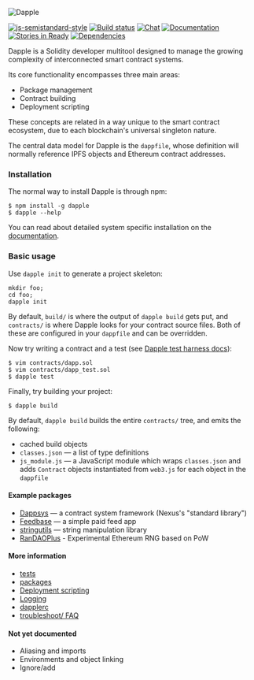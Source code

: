 ![Dapple](https://ipfs.pics/ipfs/QmdUKEX48hXDgG2Y4XkxKJMV8qojiLYGc2mtEncBcEnSLd)

[![js-semistandard-style](https://img.shields.io/badge/code%20style-semistandard-brightgreen.svg?style=flat-square)](https://github.com/Flet/semistandard)
[![Build status](https://travis-ci.org/nexusdev/dapple.svg?branch=master)](https://travis-ci.org/nexusdev/dapple)
[![Chat](https://img.shields.io/badge/community-chat-brightgreen.svg?style=flat-square)](https://dapphub.chat/channel/dapple)
[![Documentation](https://img.shields.io/badge/docs-master-brightgreen.svg?style=flat)](http://dapple.readthedocs.org/en/master/?badge=master)
[![Stories in Ready](https://badge.waffle.io/nexusdev/dapple.png?label=ready&title=Ready)](https://waffle.io/nexusdev/dapple)
[![Dependencies](https://david-dm.org/nexusdev/dapple.svg)](https://david-dm.org/nexusdev/dapple)

Dapple is a Solidity developer multitool designed to manage the
growing complexity of interconnected smart contract systems.

Its core functionality encompasses three main areas:

* Package management
* Contract building
* Deployment scripting

These concepts are related in a way unique to the smart contract
ecosystem, due to each blockchain's universal singleton nature.

The central data model for Dapple is the `dappfile`, whose definition
will normally reference IPFS objects and Ethereum contract addresses.

### Installation

The normal way to install Dapple is through npm:

    $ npm install -g dapple
    $ dapple --help

You can read about detailed system specific installation on the [documentation](http://dapple.readthedocs.io/en/master/install/).


### Basic usage

Use `dapple init` to generate a project skeleton:

    mkdir foo;
    cd foo;
    dapple init

By default, `build/` is where the output of `dapple build` gets put,
and `contracts/` is where Dapple looks for your contract source files.
Both of these are configured in your `dappfile` and can be overridden.

Now try writing a contract and a test (see [Dapple test harness docs](https://github.com/nexusdev/dapple/blob/master/doc/test.md)):

    $ vim contracts/dapp.sol
    $ vim contracts/dapp_test.sol
    $ dapple test

Finally, try building your project:

    $ dapple build

By default, `dapple build` builds the entire `contracts/` tree, and
emits the following:

* cached build objects
* `classes.json` — a list of type definitions
* `js_module.js` — a JavaScript module which wraps `classes.json` and
adds `Contract` objects instantiated from `web3.js` for each object in
the `dappfile`

#### Example packages

* [Dappsys](https://github.com/nexusdev/dappsys) — a contract system framework (Nexus's "standard library")
* [Feedbase](https://github.com/nexusdev/feedbase) — a simple paid feed app
* [stringutils](https://github.com/Arachnid/solidity-stringutils) — string manipulation library
* [RanDAOPlus](https://github.com/tjade273/RanDAOPlus) - Experimental Ethereum RNG based on PoW

#### More information

* [tests](http://dapple.readthedocs.io/en/master/test/)
* [packages](http://dapple.readthedocs.io/en/master/packages/)
* [Deployment scripting](http://dapple.readthedocs.io/en/master/dapplescript/)
* [Logging](http://dapple.readthedocs.io/en/master/logging/)
* [dapplerc](http://dapple.readthedocs.io/en/master/dapplerc/)
* [troubleshoot/ FAQ](http://dapple.readthedocs.io/en/master/troubleshoot/)

#### Not yet documented

* Aliasing and imports
* Environments and object linking
* Ignore/add
